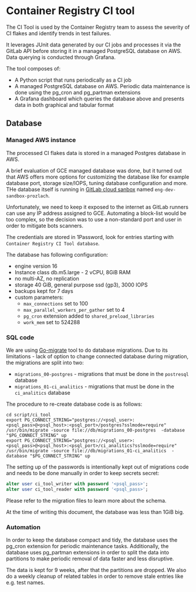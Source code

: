 # Container Registry CI tool

The CI Tool is used by the Container Registry team to assess the severity of CI flakes and identify trends in test failures.

It leverages JUnit data generated by our CI jobs and processes it via the GitLab API before storing it in a managed PostgreSQL database on AWS.
Data querying is conducted through Grafana.

The tool composes of:

- A Python script that runs periodically as a CI job
- A managed PostgreSQL database on AWS. Periodic data maintenance is done using the pg_cron and pg_partman extensions
- A Grafana dashboard which queries the database above and presents data in both graphical and tabular format

## Database

### Managed AWS instance

The processed CI flakes data is stored in a managed Postgres database in AWS.

A brief evaluation of GCE managed database was done, but it turned out that AWS offers more options for customizing the database like for example database port, storage size/IOPS, tuning database configuration and more.
THe database itself is running in [GitLab cloud sanbox](https://gitlabsandbox.cloud/) named `eng-dev-sandbox-prozlach`.

Unfortunately, we need to keep it exposed to the internet as GitLab runners can use any IP address assigned to GCE.
Automating a block-list would be too complex, so the decision was to use a non-standard port and user in order to mitigate bots scanners.

The credentials are stored in 1Password, look for entries starting with `Container Registry CI Tool database`.

The database has following configuration:

- engine version 16
- Instance class db.m5.large - 2 vCPU, 8GiB RAM
- no multi-AZ, no replication
- storage 40 GiB, general purpose ssd (gp3), 3000 IOPS
- backups kept for 7 days
- custom parameters:
  - `max_connections` set to 100
  - `max_parallel_workers_per_gather` set to 4
  - `pg_cron` extension added to `shared_preload_libraries`
  - `work_mem` set to 524288

### SQL code

We are using [Go-migrate](https://github.com/golang-migrate/migrate) tool to do database migrations.
Due to its limitations - lack of option to change connected database during migration, the migrations are split into two:

- `migrations_00-postgres` - migrations that must be done in the `postresql` database
- `migrations_01-ci_analitics` - migrations that must be done in the `ci_analitics` database

The procedure to re-create database code is as follows:

```shell
cd script/ci_tool
export PG_CONNECT_STRING="postgres://<psql_user>:<psql_pass>@<psql_host>:<psql_port>/postgres?sslmode=require"
/usr/bin/migrate -source file://db/migrations_00-postgres  -database "$PG_CONNECT_STRING" up
export PG_CONNECT_STRING="postgres://<psql_user>:<psql_pass>@<psql_host>:<psql_port>/ci_analitics?sslmode=require"
/usr/bin/migrate -source file://db/migrations_01-ci_analitics  -database "$PG_CONNECT_STRING" up
```

The setting up of the passwords is intentionally kept out of migrations code and needs to be done manually in order to keep secrets secret:

```sql
alter user ci_tool_writer with password '<psql_pass>';
alter user ci_tool_reader with password '<psql_pass>';
```

Please refer to the migration files to learn more about the schema.

At the time of writing this document, the database was less than 1GiB big.

### Automation

In order to keep the database compact and tidy, the database uses the pg_cron extension for periodic maintenance tasks.
Additionally, the database uses pg_partman extensions in order to split the data into partitions to make periodic removal of data faster and less disruptive.

The data is kept for 9 weeks, after that the partitions are dropped.
We also do a weekly cleanup of related tables in order to remove stale entries like e.g. test names.
